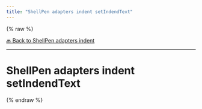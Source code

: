 ```yaml
---
title: "ShellPen adapters indent setIndendText"
---
```


{% raw %}





[🔙 Back to ShellPen adapters indent](/api/ShellPen/adapters/indent)

---







<!-- Todo, if there are no subcommands under the child commands, use a smaller heading size -->


# ShellPen adapters indent setIndendText












  
{% endraw %}
